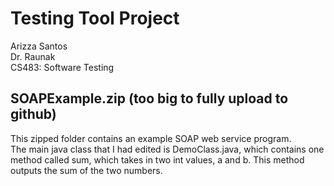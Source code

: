 # Testing Tool Project
   Arizza Santos  
   Dr. Raunak  
   CS483: Software Testing     

## SOAPExample.zip (too big to fully upload to github)
   This zipped folder contains an example SOAP web service program.  
   The main java class that I had edited is DemoClass.java, which contains one method called sum, which takes in two int values, a and b. This method outputs the sum of the two numbers.